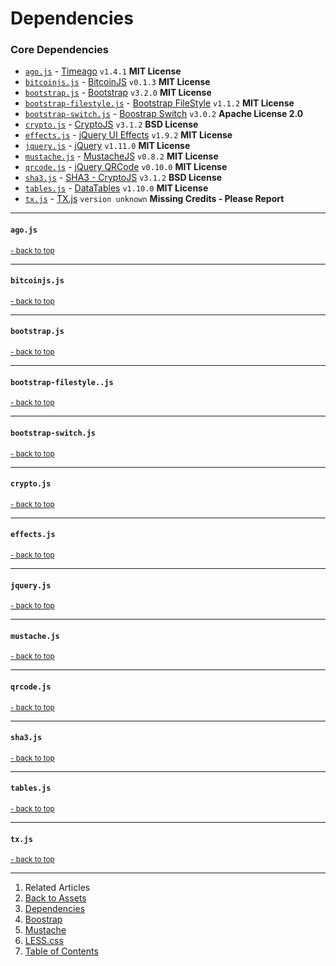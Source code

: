 Dependencies <a name="docs_home"></a>
=====================================

### Core Dependencies

* [`ago.js`](#dep_ago) - [Timeago](http://timeago.yarp.com/) `v1.4.1` __MIT License__
* [`bitcoinjs.js`](#dep_btcjs) - [BitcoinJS](http://bitcoinjs.org/) `v0.1.3` __MIT License__
* [`bootstrap.js`](#dep_boot) - [Bootstrap](http://getbootstrap.com/) `v3.2.0` __MIT License__
* [`bootstrap-filestyle.js`](#dep_boot_file) - [Bootstrap FileStyle](http://markusslima.github.io/bootstrap-filestyle/) `v1.1.2` __MIT License__
* [`bootstrap-switch.js`](#dep_boot_switch) - [Boostrap Switch](www.bootstrap-switch.org) `v3.0.2` __Apache License 2.0__
* [`crypto.js`](#dep_crypto) - [CryptoJS](https://code.google.com/p/crypto-js/) `v3.1.2` __BSD License__
* [`effects.js`](#dep_effects) - [jQuery UI Effects](http://jqueryui.com) `v1.9.2` __MIT License__
* [`jquery.js`](#dep_jquery) - [jQuery](http://jquery.com) `v1.11.0` __MIT License__
* [`mustache.js`](#dep_mustache) - [MustacheJS](https://github.com/janl/mustache.js) `v0.8.2` __MIT License__
* [`qrcode.js`](#dep_qrcode) - [jQuery QRCode](http://larsjung.de/jquery-qrcode/) `v0.10.0` __MIT License__
* [`sha3.js`](#dep_sha3) - [SHA3 - CryptoJS](https://code.google.com/p/crypto-js/) `v3.1.2` __BSD License__
* [`tables.js`](#dep_tables) - [DataTables](http://datatables.net) `v1.10.0` __MIT License__
* [`tx.js`](#dep_tx) - [TX.js](https://github.com/blockstrap/framework/blob/master/blockstrap/js/dependencies/tx.js) `version unknown` __Missing Credits - Please Report__

------------------------------------
#### `ago.js` <a name="dep_ago"></a>

<small><a href="#docs_home">- back to top</a></small>

------------------------------------
#### `bitcoinjs.js` <a name="dep_btcjs"></a>

<small><a href="#docs_home">- back to top</a></small>

------------------------------------
#### `bootstrap.js` <a name="dep_boot"></a>

<small><a href="#docs_home">- back to top</a></small>

------------------------------------
#### `bootstrap-filestyle..js` <a name="dep_boot_file"></a>

<small><a href="#docs_home">- back to top</a></small>

------------------------------------
#### `bootstrap-switch.js` <a name="dep_boot_switch"></a>

<small><a href="#docs_home">- back to top</a></small>

------------------------------------
#### `crypto.js` <a name="dep_crypto"></a>

<small><a href="#docs_home">- back to top</a></small>

------------------------------------
#### `effects.js` <a name="dep_effects"></a>

<small><a href="#docs_home">- back to top</a></small>

------------------------------------
#### `jquery.js` <a name="dep_jquery"></a>

<small><a href="#docs_home">- back to top</a></small>

------------------------------------
#### `mustache.js` <a name="dep_mustache"></a>

<small><a href="#docs_home">- back to top</a></small>

------------------------------------
#### `qrcode.js` <a name="dep_qrcode"></a>

<small><a href="#docs_home">- back to top</a></small>

------------------------------------
#### `sha3.js` <a name="dep_sha3"></a>

<small><a href="#docs_home">- back to top</a></small>

------------------------------------
#### `tables.js` <a name="dep_tables"></a>

<small><a href="#docs_home">- back to top</a></small>

------------------------------------
#### `tx.js` <a name="dep_tx"></a>

<small><a href="#docs_home">- back to top</a></small>


---

1. Related Articles
2. [Back to Assets](../../assets/)
3. [Dependencies](../dependencies/)
4. [Boostrap](../bootstrap/)
5. [Mustache](../mustache/)
6. [LESS.css](../less/)
7. [Table of Contents](../../../)

